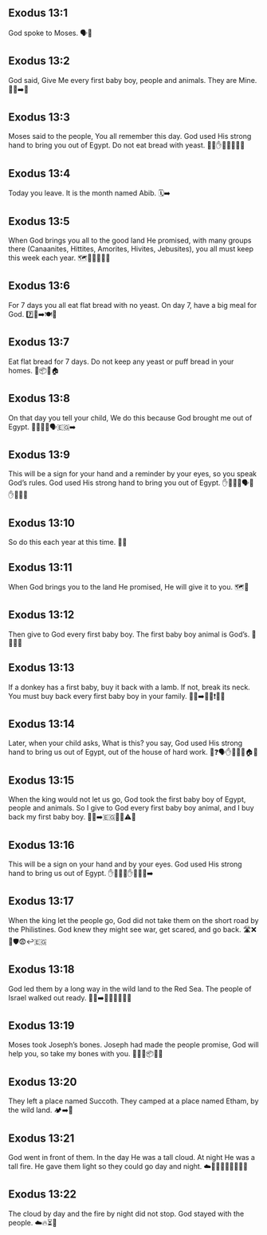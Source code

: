 ## Exodus 13:1
God spoke to Moses. 🗣️🙏
## Exodus 13:2
God said, Give Me every first baby boy, people and animals. They are Mine. 👶🐑➡️🙏
## Exodus 13:3
Moses said to the people, You all remember this day. God used His strong hand to bring you out of Egypt. Do not eat bread with yeast. 🧠📅✋💪🇪🇬🍞🚫
## Exodus 13:4
Today you leave. It is the month named Abib. 🗓️➡️
## Exodus 13:5
When God brings you all to the good land He promised, with many groups there (Canaanites, Hittites, Amorites, Hivites, Jebusites), you all must keep this week each year. 🗺️🐄🥛🍯🤝📅
## Exodus 13:6
For 7 days you all eat flat bread with no yeast. On day 7, have a big meal for God. 7️⃣🍞➡️🍽️🙏
## Exodus 13:7
Eat flat bread for 7 days. Do not keep any yeast or puff bread in your homes. 🍞📦🚫🏠
## Exodus 13:8
On that day you tell your child, We do this because God brought me out of Egypt. 👨‍👩‍👧‍👦🗣️🇪🇬➡️
## Exodus 13:9
This will be a sign for your hand and a reminder by your eyes, so you speak God’s rules. God used His strong hand to bring you out of Egypt. ✋📍👀📍🗣️📖✋💪🇪🇬
## Exodus 13:10
So do this each year at this time. 🔁📅
## Exodus 13:11
When God brings you to the land He promised, He will give it to you. 🗺️🎁
## Exodus 13:12
Then give to God every first baby boy. The first baby boy animal is God’s. 👶🐑🎁🙏
## Exodus 13:13
If a donkey has a first baby, buy it back with a lamb. If not, break its neck. You must buy back every first baby boy in your family. 🫏👶➡️🐑🔄❗👶🧒
## Exodus 13:14
Later, when your child asks, What is this? you say, God used His strong hand to bring us out of Egypt, out of the house of hard work. 👦❓🗣️✋💪🇪🇬🏠🧱
## Exodus 13:15
When the king would not let us go, God took the first baby boy of Egypt, people and animals. So I give to God every first baby boy animal, and I buy back my first baby boy. 👑🚫➡️🇪🇬👶🐄⚠️🙏
## Exodus 13:16
This will be a sign on your hand and by your eyes. God used His strong hand to bring us out of Egypt. ✋🔖👀🔖✋💪🇪🇬➡️
## Exodus 13:17
When the king let the people go, God did not take them on the short road by the Philistines. God knew they might see war, get scared, and go back. 🛣️❌🏹🛡️😨↩️🇪🇬
## Exodus 13:18
God led them by a long way in the wild land to the Red Sea. The people of Israel walked out ready. 🧭🌵➡️🌊🚶‍♂️🧍‍♀️✅
## Exodus 13:19
Moses took Joseph’s bones. Joseph had made the people promise, God will help you, so take my bones with you. 🧑‍🦱🦴📦🤝🙏
## Exodus 13:20
They left a place named Succoth. They camped at a place named Etham, by the wild land. 🏕️➡️📍
## Exodus 13:21
God went in front of them. In the day He was a tall cloud. At night He was a tall fire. He gave them light so they could go day and night. ☁️🗼🔥🗼💡🚶‍♂️🌞🌙
## Exodus 13:22
The cloud by day and the fire by night did not stop. God stayed with the people. ☁️🔥⏳🤝
